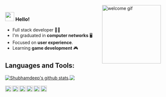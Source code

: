 <img align="right" alt="welcome gif" src="https://64.media.tumblr.com/a09e83c6f57bd964feb417b2a6f53b1d/tumblr_okkhhed1KK1qza1qzo1_500.gif" width="190" />

### <img src="https://github.com/TheDudeThatCode/TheDudeThatCode/blob/master/Assets/Hi.gif" width="29px"> **Hello!**

- Full stack developer 👨‍💻
- I'm graduated in **computer networks** 🖥️
- Focused on **user experience**.
- Learning **game development** 🎮

## Languages and Tools:

<a href="https://github.com/LuanBonetto">
 <img align="center" src="https://github-readme-stats.vercel.app/api?username=LuanBonetto&show_icons=true&theme=dark&line_height=27" alt="Shubhamdeep's github stats"/>
</a>

<a href="https://github.com/LuanBonetto">
  <img align="center" src="https://github-readme-stats.vercel.app/api/top-langs/?username=LuanBonetto&theme=dark&hide_langs_below=1" />
</a>

<br/>
<br/>

<div>
 <img align="left" height="20" src="https://img.shields.io/badge/Express.js-000000?style=for-the-badge&logo=express&logoColor=white"/>
 <img align="left" height="20" src="https://img.shields.io/badge/React-20232A?style=for-the-badge&logo=react&logoColor=61DAFB"/>
 <img align="left" height="20" src="https://img.shields.io/badge/Redux-593D88?style=for-the-badge&logo=redux&logoColor=white"/>
 <img align="left" height="20" src="https://img.shields.io/badge/next.js-000000?style=for-the-badge&logo=nextdotjs&logoColor=white"/>
 <img align="left" height="20" src="https://img.shields.io/badge/firebase-ffca28?style=for-the-badge&logo=firebase&logoColor=black"/>
 <img align="left" height="20" src="https://img.shields.io/badge/Node.js-339933?style=for-the-badge&logo=nodedotjs&logoColor=white"/>
</div>
